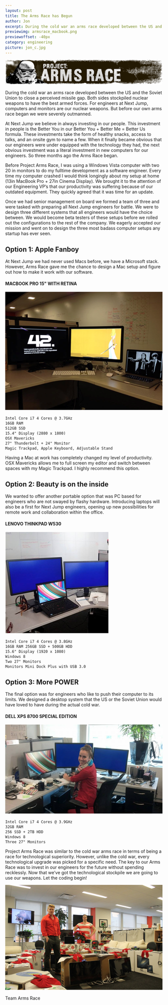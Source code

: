 ```yaml
---
layout: post
title: The Arms Race has Begun
author: Jon
excerpt: During the cold war an arms race developed between the US and the Soviet Union to close a perceived missile gap. Both sides stockpiled nuclear weapons to have the best armed forces. For engineers at Next Jump, computers and monitors are our nuclear weapons. But before our own arms race began we were severely outmanned.
previewimg: armsrace_macbook.png
previewoffset: -40px
category: engineering
picture: jon_c.jpg
---
```


![Project Arms Race](/images/armsrace_banner.png)

During the cold war an arms race developed between the US and the Soviet Union to close a perceived missile gap. Both sides stockpiled nuclear weapons to have the best armed forces. For engineers at Next Jump, computers and monitors are our nuclear weapons. But before our own arms race began we were severely outmanned.

At Next Jump we believe in always investing in our people. This investment in people is the Better You in our Better You + Better Me = Better Us formula. These investments take the form of healthy snacks, access to talks, and an onsite gym to name a few. When it finally became obvious that our engineers were under equipped with the technology they had, the next obvious investment was a literal investment in new computers for our engineers. So three months ago the Arms Race began. 

Before Project Arms Race, I was using a Windows Vista computer with two 20 in monitors to do my fulltime development as a software engineer. Every time my computer crashed I would think longingly about my setup at home (13in MacBook Pro + 27in Cinema Display). We brought it to the attention of our Engineering VP’s that our productivity was suffering because of our outdated equipment. They quickly agreed that it was time for an update.

Once we had senior management on board we formed a team of three and were tasked with preparing all Next Jump engineers for battle. We were to design three different systems that all engineers would have the choice between. We would become beta testers of these setups before we rolled out the configurations to the rest of the company. We eagerly accepted our mission and went on to design the three most badass computer setups any startup has ever seen. 

## Option 1: Apple Fanboy

At Next Jump we had never used Macs before, we have a Microsoft stack. However, Arms Race gave me the chance to design a Mac setup and figure out how to make it work with our software. 

#### MACBOOK PRO 15" WITH RETINA 

![Project Arms Race](/images/armsrace_macbook.png)

    Intel Core i7 4 Cores @ 3.7GHz 
    16GB RAM 
    512GB SSD 
    15.4" Display (2880 x 1800)
    OSX Mavericks 
    27" Thunderbolt + 24" Monitor 
    Magic Trackpad, Apple Keyboard, Adjustable Stand

Having a Mac at work has completely changed my level of productivity. OSX Mavericks allows me to full screen my editor and switch between spaces with my Magic Trackpad. I highly recommend this option. 

## Option 2: Beauty is on the inside

We wanted to offer another portable option that was PC based for engineers who are not swayed by flashy hardware. Introducing laptops will also be a first for Next Jump engineers, opening up new possibilities for remote work and collaboration within the office. 

#### LENOVO THINKPAD W530 

![Project Arms Race](/images/armsrace_lenovo.png)

    Intel Core i7 4 Cores @ 3.8GHz 
    16GB RAM 256GB SSD + 500GB HDD 
    15.6" Display (1920 x 1080) 
    Windows 8 
    Two 27" Monitors 
    Monitors Mini Dock Plus with USB 3.0

## Option 3: More POWER

The final option was for engineers who like to push their computer to its limits. We designed a desktop system that the US or the Soviet Union would have loved to have during the actual cold war. 

#### DELL XPS 8700 SPECIAL EDITION 

![Project Arms Race](/images/armsrace_dell.png)

    Intel Core i7 4 Cores @ 3.9GHz 
    32GB RAM 
    256 SSD + 2TB HDD 
    Windows 8 
    Three 27" Monitors 

Project Arms Race was similar to the cold war arms race in terms of being a race for technological superiority. However, unlike the cold war, every technological upgrade was picked for a specific need. The key to our Arms Race was to invest in our engineers for the future without spending recklessly. Now that we’ve got the technological stockpile we are going to use our weapons. Let the coding begin!

![Project Arms Race](/images/armsrace_rollout.png)

Team Arms Race

      

